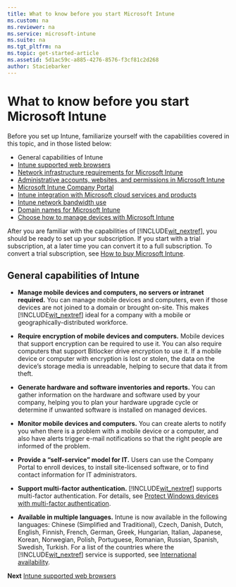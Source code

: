 ```yaml
---
title: What to know before you start Microsoft Intune
ms.custom: na
ms.reviewer: na
ms.service: microsoft-intune
ms.suite: na
ms.tgt_pltfrm: na
ms.topic: get-started-article
ms.assetid: 5d1ac59c-a885-4276-8576-f3cf81c2d268
author: Staciebarker
---
```

# What to know before you start Microsoft Intune
Before you set up Intune, familiarize yourself with the capabilities covered in this topic, and in those listed below:

- General capabilities of Intune
- [Intune supported web browsers](../supported-web-browsers.md)
- [Network infrastructure requirements for Microsoft Intune](../network-infrastructure-requirements-for-microsoft-intune.md)
- [Administrative accounts, websites, and permissions in Microsoft Intune](../administrative-accounts-websites-perms.md)
- [Microsoft Intune Company Portal](../microsoft-intune-company-portal.md)
- [Intune integration with Microsoft cloud services and products](../integration-with-cloud-services.md)
- [Intune network bandwidth use](../network-bandwidth-use.md)
- [Domain names for Microsoft Intune](../domain-names-for-intune.md)
- [Choose how to manage devices with Microsoft Intune](introduction-to-microsoft-intune.md)

After you are familiar with the capabilities of [!INCLUDE[wit_nextref](../includes/wit_nextref_md.md)], you should be ready to set up your subscription. If you start with a trial subscription, at a later time you can convert it to a full subscription. To convert a trial subscription, see [How to buy Microsoft Intune](http://www.microsoft.com/en-us/server-cloud/products/microsoft-intune/Purchasing.aspx).

## General capabilities of Intune

-   **Manage mobile devices and computers, no servers or intranet required.** You can manage mobile devices and computers, even if those devices are not joined to a domain or brought on-site. This makes [!INCLUDE[wit_nextref](../includes/wit_nextref_md.md)] ideal for a company with a mobile or geographically-distributed workforce.

-   **Require encryption of mobile devices and computers.** Mobile devices that support encryption can be required to use it. You can also require computers that support Bitlocker drive encryption to use it. If a mobile device or computer with encryption is lost or stolen, the data on the device’s storage media is unreadable, helping to secure that data it from theft.

-   **Generate hardware and software inventories and reports.** You can gather information on the hardware and software used by your company, helping you to plan your hardware upgrade cycle or determine if unwanted software is installed on managed devices.

-   **Monitor mobile devices and computers.** You can create alerts to notify you when there is a problem with a mobile device or a computer, and also have alerts trigger e-mail notifications so that the right people are informed of the problem.

-   **Provide a “self-service” model for IT.** Users can use the Company Portal to enroll devices, to install site-licensed software, or to find contact information for IT administrators.

-   **Support multi-factor authentication.** [!INCLUDE[wit_nextref](../includes/wit_nextref_md.md)] supports multi-factor authentication. For details, see [Protect Windows devices with multi-factor authentication](../DeployUse/protect-windows-devices-with-multi-factor-authentication.md).

-   **Available in multiple languages.** Intune is now available in the following languages: Chinese (Simplified and Traditional), Czech, Danish, Dutch, English, Finnish, French, German, Greek, Hungarian, Italian, Japanese, Korean, Norwegian, Polish, Portuguese, Romanian, Russian, Spanish, Swedish, Turkish. For a list of the countries where the [!INCLUDE[wit_nextref](../includes/wit_nextref_md.md)] service is supported, see [International availability](https://products.office.com/en-us/business/international-availability).



**Next**  [Intune supported web browsers](supported-web-browsers.md)
